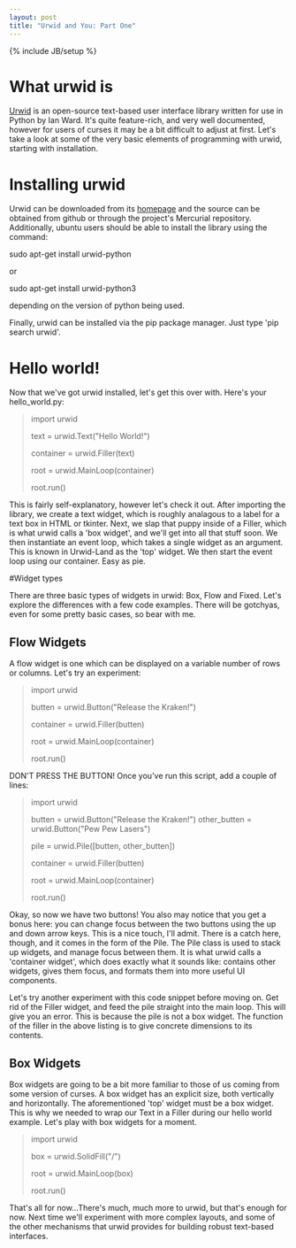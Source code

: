 ```yaml
---
layout: post
title: "Urwid and You: Part One"
---
```

{% include JB/setup %}

# What urwid is

   [Urwid](http://excess.org/urwid/) is an open-source text-based user interface library written for use in Python by Ian Ward. It's quite feature-rich, and very well documented, however for users of curses it may be a bit difficult to adjust at first. Let's take a look at some of the very basic elements of programming with urwid, starting with installation.
 
# Installing urwid

   Urwid can be downloaded from its [homepage](http://excess.org/urwid/) and the source can be obtained from github or through the project's Mercurial repository. Additionally, ubuntu users should be able to install the library using the command:

   sudo apt-get install urwid-python

or

   sudo apt-get install urwid-python3

depending on the version of python being used.

Finally, urwid can be installed via the pip package manager. Just type 'pip search urwid'.

# Hello world!

   Now that we've got urwid installed, let's get this over with. Here's your hello_world.py:

>   import urwid
>
>   text = urwid.Text("Hello World!")
>
>   container = urwid.Filler(text)
>
>   root = urwid.MainLoop(container)
>
>   root.run()

   This is fairly self-explanatory, however let's check it out. After importing the library, we create a text widget, which is roughly analagous to a label for a text box in HTML or tkinter.  Next, we slap that puppy inside of a Filler, which is what urwid calls a 'box widget', and we'll get into all that stuff soon. We then instantiate an event loop, which takes a single widget as an argument. This is known in Urwid-Land as the 'top' widget. We then start the event loop using our container. Easy as pie.

#Widget types

   There are three basic types of widgets in urwid: Box, Flow and Fixed. Let's explore the differences with a few code examples. There will be gotchyas, even for some pretty basic cases, so bear with me.

## Flow Widgets

   A flow widget is one which can be displayed on a variable number of rows or columns. Let's try an experiment:

>   import urwid
>
>   butten = urwid.Button("Release the Kraken!")
>
>   container = urwid.Filler(butten)
>
>   root = urwid.MainLoop(container)   
>
>   root.run()

DON'T PRESS THE BUTTON!  Once you've run this script, add a couple of lines:

>   import urwid
>
>   butten = urwid.Button("Release the Kraken!")
>   other_butten = urwid.Button("Pew Pew Lasers")
>
>   pile = urwid.Pile([butten, other_butten])
>
>   container = urwid.Filler(butten)
>
>   root = urwid.MainLoop(container)
>
>   root.run()


Okay, so now we have two buttons! You also may notice that you get a bonus here: you can change focus between the two buttons using the up and down arrow keys. This is a nice touch, I'll admit. There is a catch here, though, and it comes in the form of the Pile.  The Pile class is used to stack up widgets, and manage focus between them. It is what urwid calls a 'container widget', which does exactly what it sounds like: contains other widgets, gives them focus, and formats them into more useful UI components. 

Let's try another experiment with this code snippet before moving on. Get rid of the Filler widget, and feed the pile straight into the main loop. This will give you an error. This is because the pile is not a box widget. The function of the filler in the above listing is to give concrete dimensions to its contents.

## Box Widgets

   Box widgets are going to be a bit more familiar to those of us coming from some version of curses. A box widget has an explicit size, both vertically and horizontally. The aforementioned 'top' widget must be a box widget. This is why we needed to wrap our Text in a Filler during our hello world example. Let's play with box widgets for a moment.

>   import urwid
>
>   box = urwid.SolidFill("/")
>
>   root = urwid.MainLoop(box)
>
>   root.run()

That's all for now...There's much, much more to urwid, but that's enough for now. Next time we'll experiment with more complex layouts, and some of the other mechanisms that urwid provides for building robust text-based interfaces.

